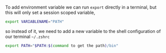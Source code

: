 To add environment variable we can run `export` directly in a terminal, but this will only set a session scoped variable, 
```zsh
export VARIABLENAME="PATH"
```


so instead of it, we need to add a new variable to the shell configuration of our terminal `~/.zshrc`
```zsh
export PATH="$PATH:$(command to get the path)/bin"
```